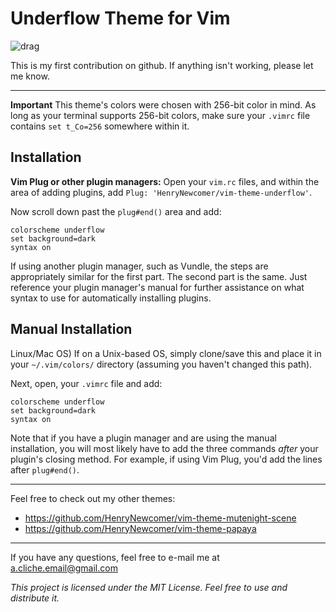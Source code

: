 # Underflow Theme for Vim
![drag](https://i.imgur.com/dbSQZgW.png)

This is my first contribution on github. If anything isn't working, please let
me know.

---
**Important**
This theme's colors were chosen with 256-bit color in mind. As long as your
terminal supports 256-bit colors, make sure your `.vimrc` file contains
`set t_Co=256` somewhere within it.

## Installation

**Vim Plug or other plugin managers:**
Open your `vim.rc` files, and within the area of adding plugins, add
`Plug: 'HenryNewcomer/vim-theme-underflow'`.

Now scroll down past the `plug#end()` area and add:

    colorscheme underflow
    set background=dark
    syntax on

If using another plugin manager, such as Vundle, the steps are appropriately
similar for the first part. The second part is the same. Just reference your
plugin manager's manual for further assistance on what syntax to use for
automatically installing plugins.

## Manual Installation
Linux/Mac OS) If on a Unix-based OS, simply clone/save this and place it in your
 `~/.vim/colors/` directory (assuming you haven't changed this path).

Next, open, your `.vimrc` file and add:

    colorscheme underflow
    set background=dark
    syntax on

Note that if you have a plugin manager and are using the manual installation,
you will most likely have to add the three commands *after* your plugin's closing
method. For example, if using Vim Plug, you'd add the lines after `plug#end()`.

---

Feel free to check out my other themes:
+ https://github.com/HenryNewcomer/vim-theme-mutenight-scene
+ https://github.com/HenryNewcomer/vim-theme-papaya

---

If you have any questions, feel free to e-mail me at a.cliche.email@gmail.com

*This project is licensed under the MIT License. Feel free to use and distribute
it.*

